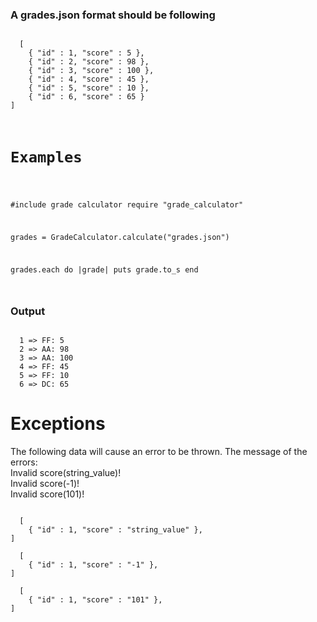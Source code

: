 <h3>A grades.json format should be following</h3>


<code>
  [
    { "id" : 1, "score" : 5 },
    { "id" : 2, "score" : 98 },
    { "id" : 3, "score" : 100 },
    { "id" : 4, "score" : 45 },
    { "id" : 5, "score" : 10 },
    { "id" : 6, "score" : 65 }
]
</code>

<code>

<h1>Examples</h1>
  
#include grade calculator
require "grade_calculator"
  
grades = GradeCalculator.calculate("grades.json")
  
grades.each do |grade|
      puts grade.to_s
end

</code>

<h3>Output</h3>

<code>
  1 => FF: 5
  2 => AA: 98
  3 => AA: 100
  4 => FF: 45
  5 => FF: 10
  6 => DC: 65
</code>


<h1>Exceptions</h1>

<p>
  The following data will cause an error to be thrown.
  The message of the errors:
</br>
  Invalid score(string_value)!
</br>
  Invalid score(-1)!
</br>
  Invalid score(101)!
</p>
<code>
  [
    { "id" : 1, "score" : "string_value" },
]
</code>

<code>
  [
    { "id" : 1, "score" : "-1" },
]
</code>

<code>
  [
    { "id" : 1, "score" : "101" },
]
</code>


